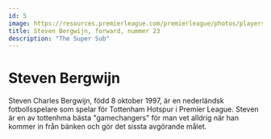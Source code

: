 ```yaml
---
id: 5
image: https://resources.premierleague.com/premierleague/photos/players/250x250/p194252.png
title: Steven Bergwijn, forward, nummer 23
description: "The Super Sub"
---
```


# Steven Bergwijn 
Steven Charles Bergwijn, född 8 oktober 1997, är en nederländsk fotbollsspelare som spelar för Tottenham Hotspur i Premier League.
Steven är en av tottenhma bästa "gamechangers" för man vet alldrig när han kommer in från bänken och gör det sissta avgörande målet. 
